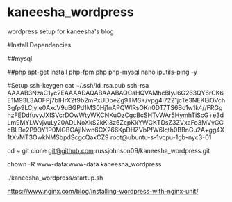 # kaneesha_wordpress
wordpress setup for kaneesha's blog

#Install Dependencies

##mysql


##php
apt-get install php-fpm php php-mysql nano iputils-ping -y

#Setup
ssh-keygen
cat ~/.ssh/id_rsa.pub 
ssh-rsa AAAAB3NzaC1yc2EAAAADAQABAAABAQCaHQVAMhcBIyJ6G263QY6rCK6E1M93L3AOFPj7blHrX2f9b2mPxUDbeZg9TMS+/vpg4i7221jcTe3NEKEiOVch3gfp9LCjyle0AxcV9uBGPd1MS0Hj1nAPQWlRsOKn0DT7TS6Bo1w1k4//FRGghzFEDdfuvyJXISVcrDOwWtyWKCNKuOzCgcBcSHTvWAr5HymhTiScG+e3dLm9MYLWvjvuLy20ADLNoXkS2kKi3z6ZcpKkYWGKTDsZ3ZVxaFo3MVvGGcBLBe2P9OY1P0MGBOAjINwn6CX266KpDHZVbPfW6Iqth0BBnGu2A+gg4X1tXvMT3OwkNMSbpdScgcQaxCZ9 root@ubuntu-s-1vcpu-1gb-nyc3-01

cd ~
git clone git@github.com:russjohnson09/kaneesha_wordpress.git

chown -R www-data:www-data kaneesha_wordpress


./kaneesha_wordpress/startup.sh




https://www.nginx.com/blog/installing-wordpress-with-nginx-unit/
